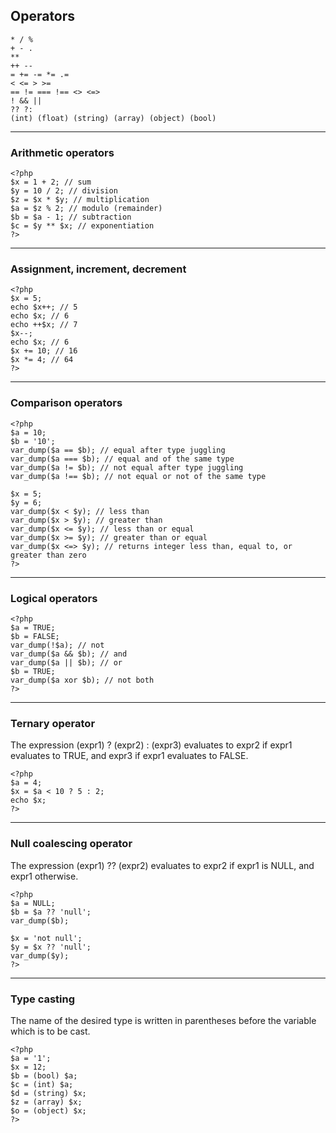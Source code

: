 ## Operators

```
* / %
+ - .
**
++ --
= += -= *= .=
< <= > >=
== != === !== <> <=>
! && ||
?? ?:
(int) (float) (string) (array) (object) (bool)
```

---

### Arithmetic operators

```
<?php
$x = 1 + 2; // sum
$y = 10 / 2; // division
$z = $x * $y; // multiplication
$a = $z % 2; // modulo (remainder)
$b = $a - 1; // subtraction
$c = $y ** $x; // exponentiation
?>
```

---

### Assignment, increment, decrement

```
<?php
$x = 5;
echo $x++; // 5
echo $x; // 6
echo ++$x; // 7
$x--;
echo $x; // 6
$x += 10; // 16
$x *= 4; // 64
?>
```

---

### Comparison operators

```
<?php
$a = 10;
$b = '10';
var_dump($a == $b); // equal after type juggling
var_dump($a === $b); // equal and of the same type
var_dump($a != $b); // not equal after type juggling
var_dump($a !== $b); // not equal or not of the same type

$x = 5;
$y = 6;
var_dump($x < $y); // less than
var_dump($x > $y); // greater than
var_dump($x <= $y); // less than or equal
var_dump($x >= $y); // greater than or equal
var_dump($x <=> $y); // returns integer less than, equal to, or greater than zero
?>
```

---

### Logical operators

```
<?php
$a = TRUE;
$b = FALSE;
var_dump(!$a); // not
var_dump($a && $b); // and
var_dump($a || $b); // or
$b = TRUE;
var_dump($a xor $b); // not both
?>
```

---

### Ternary operator

The expression (expr1) ? (expr2) : (expr3) evaluates to expr2 if expr1 evaluates to TRUE, and expr3 if expr1 evaluates to FALSE.

```
<?php
$a = 4;
$x = $a < 10 ? 5 : 2;
echo $x;
?>
```

---

### Null coalescing operator

The expression (expr1) ?? (expr2) evaluates to expr2 if expr1 is NULL, and expr1 otherwise.

```
<?php
$a = NULL;
$b = $a ?? 'null';
var_dump($b);

$x = 'not null';
$y = $x ?? 'null';
var_dump($y);
?>
```

---

### Type casting

The name of the desired type is written in parentheses before the variable which is to be cast.

```
<?php
$a = '1';
$x = 12;
$b = (bool) $a;
$c = (int) $a;
$d = (string) $x;
$z = (array) $x;
$o = (object) $x;
?>
```
